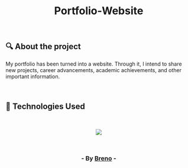 <h1 align = "center">Portfolio-Website</h1><br>

<h2> &#128269; About the project </h2>

<p>My portfolio has been turned into a website. Through it, I intend to share new projects, career advancements, academic achievements, and other important information.</p><br>

<h2> &#128302; Technologies Used </h2><br>

<p align="center">
  <a href="https://skillicons.dev">
    <img src="https://skillicons.dev/icons?i=angular,typescript" />
  </a>
</p>

<br><h3 align = "center"> - By <a href = "https://www.linkedin.com/in/breno-barbosa-de-oliveira-810866275/" target = "_blank">Breno</a> - </h3>
